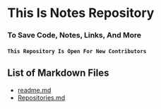 # This Is Notes Repository
### To Save Code, Notes, Links, And More

#### ``` This Repository Is Open For New Contributors ```

## List of Markdown Files
- [readme.md](./test/readme.md)
- [Repositories.md](./Repositories.md)

